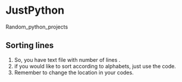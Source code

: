 # JustPython
Random_python_projects
## Sorting lines
>>
1. So, you have text file with number of lines .
2. if you would like to sort according to alphabets, just use the code.
3. Remember to change the location in your codes. 
